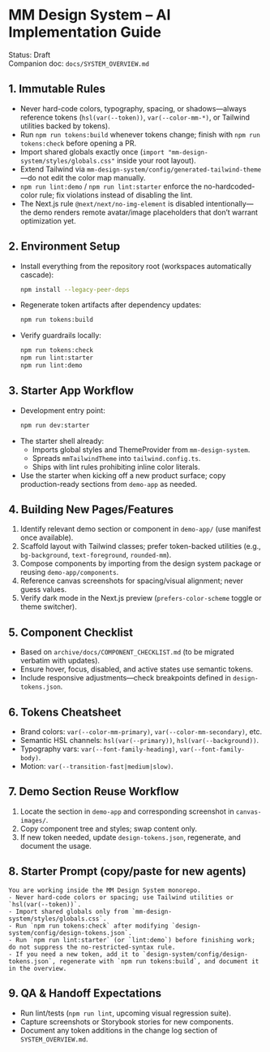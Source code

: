# MM Design System – AI Implementation Guide

Status: Draft  
Companion doc: `docs/SYSTEM_OVERVIEW.md`

## 1. Immutable Rules
- Never hard-code colors, typography, spacing, or shadows—always reference tokens (`hsl(var(--token))`, `var(--color-mm-*)`, or Tailwind utilities backed by tokens).
- Run `npm run tokens:build` whenever tokens change; finish with `npm run tokens:check` before opening a PR.
- Import shared globals exactly once (`import "mm-design-system/styles/globals.css"` inside your root layout).
- Extend Tailwind via `mm-design-system/config/generated-tailwind-theme`—do not edit the color map manually.
- `npm run lint:demo` / `npm run lint:starter` enforce the no-hardcoded-color rule; fix violations instead of disabling the lint.
- The Next.js rule `@next/next/no-img-element` is disabled intentionally—the demo renders remote avatar/image placeholders that don’t warrant optimization yet.

## 2. Environment Setup
- Install everything from the repository root (workspaces automatically cascade):
  ```bash
  npm install --legacy-peer-deps
  ```
- Regenerate token artifacts after dependency updates:
  ```bash
  npm run tokens:build
  ```
- Verify guardrails locally:
  ```bash
  npm run tokens:check
  npm run lint:starter
  npm run lint:demo
  ```

## 3. Starter App Workflow
- Development entry point:
  ```bash
  npm run dev:starter
  ```
- The starter shell already:
  - Imports global styles and ThemeProvider from `mm-design-system`.
  - Spreads `mmTailwindTheme` into `tailwind.config.ts`.
  - Ships with lint rules prohibiting inline color literals.
- Use the starter when kicking off a new product surface; copy production-ready sections from `demo-app` as needed.

## 4. Building New Pages/Features
1. Identify relevant demo section or component in `demo-app/` (use manifest once available).
2. Scaffold layout with Tailwind classes; prefer token-backed utilities (e.g., `bg-background`, `text-foreground`, `rounded-mm`).
3. Compose components by importing from the design system package or reusing `demo-app/components`.
4. Reference canvas screenshots for spacing/visual alignment; never guess values.
5. Verify dark mode in the Next.js preview (`prefers-color-scheme` toggle or theme switcher).

## 5. Component Checklist
- Based on `archive/docs/COMPONENT_CHECKLIST.md` (to be migrated verbatim with updates).
- Ensure hover, focus, disabled, and active states use semantic tokens.
- Include responsive adjustments—check breakpoints defined in `design-tokens.json`.

## 6. Tokens Cheatsheet
- Brand colors: `var(--color-mm-primary)`, `var(--color-mm-secondary)`, etc.
- Semantic HSL channels: `hsl(var(--primary))`, `hsl(var(--background))`.
- Typography vars: `var(--font-family-heading)`, `var(--font-family-body)`.
- Motion: `var(--transition-fast|medium|slow)`.

## 7. Demo Section Reuse Workflow
1. Locate the section in `demo-app` and corresponding screenshot in `canvas-images/`.
2. Copy component tree and styles; swap content only.
3. If new token needed, update `design-tokens.json`, regenerate, and document the usage.

## 8. Starter Prompt (copy/paste for new agents)
```
You are working inside the MM Design System monorepo.
- Never hard-code colors or spacing; use Tailwind utilities or `hsl(var(--token))`.
- Import shared globals only from `mm-design-system/styles/globals.css`.
- Run `npm run tokens:check` after modifying `design-system/config/design-tokens.json`.
- Run `npm run lint:starter` (or `lint:demo`) before finishing work; do not suppress the no-restricted-syntax rule.
- If you need a new token, add it to `design-system/config/design-tokens.json`, regenerate with `npm run tokens:build`, and document it in the overview.
```

## 9. QA & Handoff Expectations
- Run lint/tests (`npm run lint`, upcoming visual regression suite).
- Capture screenshots or Storybook stories for new components.
- Document any token additions in the change log section of `SYSTEM_OVERVIEW.md`.
